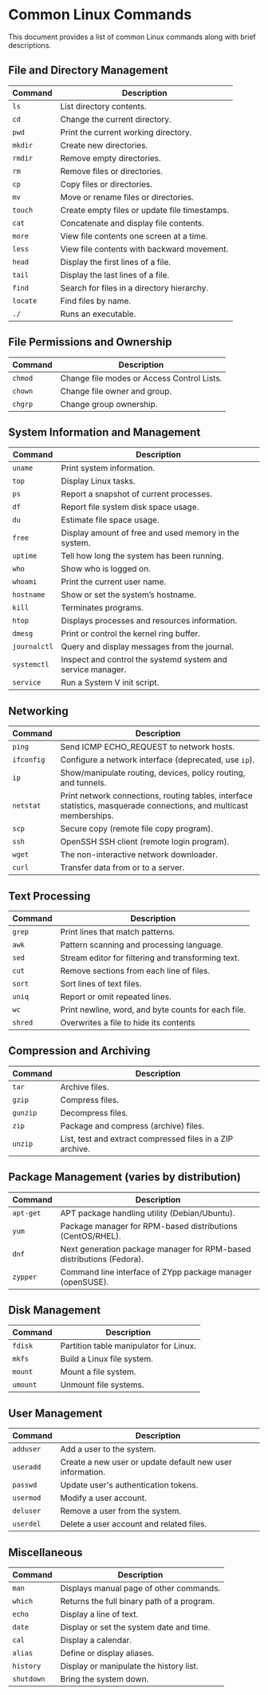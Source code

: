 # Common Linux Commands

This document provides a list of common Linux commands along with brief descriptions.

## File and Directory Management

| Command | Description                           |
|---------|---------------------------------------|
| `ls`    | List directory contents.              |
| `cd`    | Change the current directory.         |
| `pwd`   | Print the current working directory.  |
| `mkdir` | Create new directories.               |
| `rmdir` | Remove empty directories.             |
| `rm`    | Remove files or directories.          |
| `cp`    | Copy files or directories.            |
| `mv`    | Move or rename files or directories.  |
| `touch` | Create empty files or update file timestamps. |
| `cat`   | Concatenate and display file contents.|
| `more`  | View file contents one screen at a time. |
| `less`  | View file contents with backward movement. |
| `head`  | Display the first lines of a file.    |
| `tail`  | Display the last lines of a file.     |
| `find`  | Search for files in a directory hierarchy. |
| `locate`| Find files by name.                   |
| `./`    |	Runs an executable.                   |

## File Permissions and Ownership

| Command | Description                           |
|---------|---------------------------------------|
| `chmod` | Change file modes or Access Control Lists. |
| `chown` | Change file owner and group.          |
| `chgrp` | Change group ownership.               |

## System Information and Management

| Command   | Description                                     |
|-----------|-------------------------------------------------|
| `uname`   | Print system information.                       |
| `top`     | Display Linux tasks.                            |
| `ps`      | Report a snapshot of current processes.         |
| `df`      | Report file system disk space usage.            |
| `du`      | Estimate file space usage.                      |
| `free`    | Display amount of free and used memory in the system. |
| `uptime`  | Tell how long the system has been running.      |
| `who`     | Show who is logged on.                          |
| `whoami`  | Print the current user name.                    |
| `hostname`| Show or set the system’s hostname.              |
| `kill`    |	Terminates programs.                            |
| `htop`    |	Displays processes and resources information.   |
| `dmesg`   | Print or control the kernel ring buffer.        |
| `journalctl` | Query and display messages from the journal. |
| `systemctl`  | Inspect and control the systemd system and service manager. |
| `service` | Run a System V init script.                     |

## Networking

| Command  | Description                                       |
|----------|---------------------------------------------------|
| `ping`   | Send ICMP ECHO_REQUEST to network hosts.          |
| `ifconfig`| Configure a network interface (deprecated, use `ip`). |
| `ip`     | Show/manipulate routing, devices, policy routing, and tunnels. |
| `netstat`| Print network connections, routing tables, interface statistics, masquerade connections, and multicast memberships. |
| `scp`    | Secure copy (remote file copy program).           |
| `ssh`    | OpenSSH SSH client (remote login program).        |
| `wget`   | The non-interactive network downloader.           |
| `curl`   | Transfer data from or to a server.                |

## Text Processing

| Command | Description                                       |
|---------|---------------------------------------------------|
| `grep`  | Print lines that match patterns.                  |
| `awk`   | Pattern scanning and processing language.         |
| `sed`   | Stream editor for filtering and transforming text.|
| `cut`   | Remove sections from each line of files.          |
| `sort`  | Sort lines of text files.                         |
| `uniq`  | Report or omit repeated lines.                    |
| `wc`    | Print newline, word, and byte counts for each file.|
| `shred` |	Overwrites a file to hide its contents            |

## Compression and Archiving

| Command | Description                                       |
|---------|---------------------------------------------------|
| `tar`   | Archive files.                                    |
| `gzip`  | Compress files.                                   |
| `gunzip`| Decompress files.                                 |
| `zip`   | Package and compress (archive) files.             |
| `unzip` | List, test and extract compressed files in a ZIP archive. |

## Package Management (varies by distribution)

| Command  | Description                                      |
|----------|--------------------------------------------------|
| `apt-get`| APT package handling utility (Debian/Ubuntu).    |
| `yum`    | Package manager for RPM-based distributions (CentOS/RHEL). |
| `dnf`    | Next generation package manager for RPM-based distributions (Fedora). |
| `zypper` | Command line interface of ZYpp package manager (openSUSE). |

## Disk Management

| Command | Description                                      |
|---------|--------------------------------------------------|
| `fdisk` | Partition table manipulator for Linux.           |
| `mkfs`  | Build a Linux file system.                       |
| `mount` | Mount a file system.                             |
| `umount`| Unmount file systems.                            |

## User Management

| Command  | Description                                      |
|----------|--------------------------------------------------|
| `adduser`| Add a user to the system.                        |
| `useradd`| Create a new user or update default new user information. |
| `passwd` | Update user's authentication tokens.             |
| `usermod`| Modify a user account.                           |
| `deluser`| Remove a user from the system.                   |
| `userdel`| Delete a user account and related files.         |

## Miscellaneous

| Command  | Description                                      |
|----------|--------------------------------------------------|
| `man`    |	Displays manual page of other commands.         |
| `which`  |	Returns the full binary path of a program.      |
| `echo`   | Display a line of text.                          |
| `date`   | Display or set the system date and time.         |
| `cal`    | Display a calendar.                              |
| `alias`  | Define or display aliases.                       |
| `history`| Display or manipulate the history list.          |
| `shutdown`| Bring the system down.                          |



